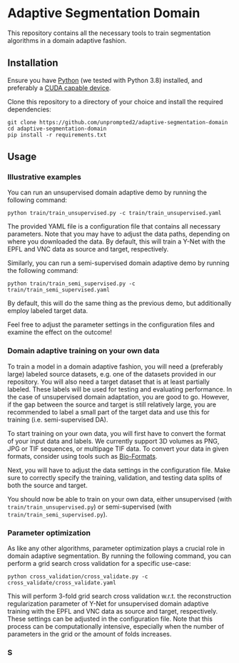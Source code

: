 # Adaptive Segmentation Domain

This repository contains all the necessary tools to train segmentation algorithms in a domain adaptive fashion.

## Installation
Ensure you have [Python](https://www.python.org/) (we tested with Python 3.8) installed, and preferably a [CUDA capable device](https://developer.nvidia.com/cuda-gpus).

Clone this repository to a directory of your choice and install the required dependencies:
<pre><code>git clone https://github.com/unprompted2/adaptive-segmentation-domain
cd adaptive-segmentation-domain
pip install -r requirements.txt
</code></pre>

## Usage

### Illustrative examples
You can run an unsupervised domain adaptive demo by running the following command:
```
python train/train_unsupervised.py -c train/train_unsupervised.yaml
```
The provided YAML file is a configuration file that contains all necessary parameters. Note that you may have to adjust the data paths, depending on where you downloaded the data. By default, this will train a Y-Net with the EPFL and VNC data as source and target, respectively.

Similarly, you can run a semi-supervised domain adaptive demo by running the following command:
```
python train/train_semi_supervised.py -c train/train_semi_supervised.yaml
```
By default, this will do the same thing as the previous demo, but additionally employ labeled target data.

Feel free to adjust the parameter settings in the configuration files and examine the effect on the outcome!

### Domain adaptive training on your own data
To train a model in a domain adaptive fashion, you will need a (preferably large) labeled source datasets, e.g. one of the datasets provided in our repository. You will also need a target dataset that is at least partially labeled. These labels will be used for testing and evaluating performance. In the case of unsupervised domain adaptation, you are good to go. However, if the gap between the source and target is still relatively large, you are recommended to label a small part of the target data and use this for training (i.e. semi-supervised DA).

To start training on your own data, you will first have to convert the format of your input data and labels. We currently support 3D volumes as PNG, JPG or TIF sequences, or multipage TIF data. To convert your data in given formats, consider using tools such as [Bio-Formats](https://www.openmicroscopy.org/bio-formats/).

Next, you will have to adjust the data settings in the configuration file. Make sure to correctly specify the training, validation, and testing data splits of both the source and target.

You should now be able to train on your own data, either unsupervised (with `train/train_unsupervised.py`) or semi-supervised (with `train/train_semi_supervised.py`).

### Parameter optimization
As like any other algorithms, parameter optimization plays a crucial role in domain adaptive segmentation. By running the following command, you can perform a grid search cross validation for a specific use-case:
```
python cross_validation/cross_validate.py -c cross_validate/cross_validate.yaml
```
This will perform 3-fold grid search cross validation w.r.t. the reconstruction regularization parameter of Y-Net for unsupervised domain adaptive training with the EPFL and VNC data as source and target, respectively. These settings can be adjusted in the configuration file. Note that this process can be computationally intensive, especially when the number of parameters in the grid or the amount of folds increases.

### S